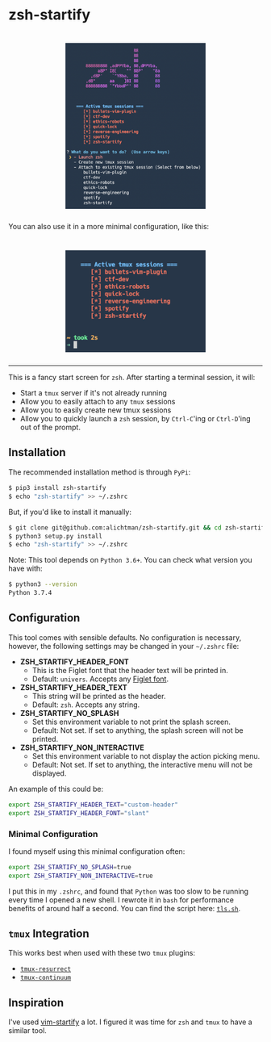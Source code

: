 # zsh-startify

<h1 align="center">
  <img src="img/demo.png" width="55%" />
</h1>

You can also use it in a more minimal configuration, like this:

<h1 align="center">
  <img src="img/minimal.png" width="55%" />
</h1>

---

This is a fancy start screen for `zsh`. After starting a terminal session, it will:

+ Start a `tmux` server if it's not already running
+ Allow you to easily attach to any `tmux` sessions
+ Allow you to easily create new tmux sessions
+ Allow you to quickly launch a `zsh` session, by `Ctrl-C`'ing or `Ctrl-D`'ing out of the prompt.

## Installation

The recommended installation method is through `PyPi`:

```bash
$ pip3 install zsh-startify
$ echo "zsh-startify" >> ~/.zshrc
```

But, if you'd like to install it manually:

```bash
$ git clone git@github.com:alichtman/zsh-startify.git && cd zsh-startify
$ python3 setup.py install
$ echo "zsh-startify" >> ~/.zshrc
```

Note: This tool depends on `Python 3.6+`. You can check what version you have with:

```bash
$ python3 --version
Python 3.7.4
```

## Configuration

This tool comes with sensible defaults. No configuration is necessary, however, the following settings may be changed in your `~/.zshrc` file:

- **ZSH_STARTIFY_HEADER_FONT**
	+ This is the Figlet font that the header text will be printed in.
	+ Default: `univers`. Accepts any [Figlet font](http://www.figlet.org/examples.html).
- **ZSH_STARTIFY_HEADER_TEXT**
	+ This string will be printed as the header.
	+ Default: `zsh`. Accepts any string.
- **ZSH_STARTIFY_NO_SPLASH**
	+ Set this environment variable to not print the splash screen.
	+ Default: Not set. If set to anything, the splash screen will not be printed.
- **ZSH_STARTIFY_NON_INTERACTIVE**
	+ Set this environment variable to not display the action picking menu.
	+ Default: Not set. If set to anything, the interactive menu will not be displayed.

An example of this could be:

```bash
export ZSH_STARTIFY_HEADER_TEXT="custom-header"
export ZSH_STARTIFY_HEADER_FONT="slant"
```

### Minimal Configuration

I found myself using this minimal configuration often:

```bash
export ZSH_STARTIFY_NO_SPLASH=true
export ZSH_STARTIFY_NON_INTERACTIVE=true
```

I put this in my `.zshrc`, and found that `Python` was too slow to be running every time I opened a new shell. I rewrote it in `bash` for performance benefits of around half a second. You can find the script here: [`tls.sh`](https://github.com/alichtman/scripts/blob/master/tls.sh).

## `tmux` Integration

This works best when used with these two `tmux` plugins:

- [`tmux-resurrect`](https://github.com/tmux-plugins/tmux-resurrect)
- [`tmux-continuum`](https://github.com/tmux-plugins/tmux-continuum)

## Inspiration

I've used [vim-startify](https://github.com/mhinz/vim-startify) a lot. I figured it was time for `zsh` and `tmux` to have a similar tool.
